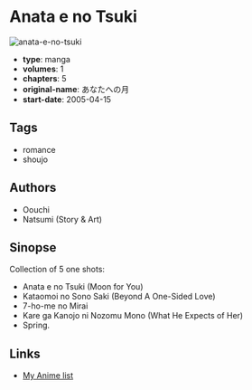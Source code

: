 # Anata e no Tsuki

![anata-e-no-tsuki](https://cdn.myanimelist.net/images/manga/4/169678.jpg)

-   **type**: manga
-   **volumes**: 1
-   **chapters**: 5
-   **original-name**: あなたへの月
-   **start-date**: 2005-04-15

## Tags

-   romance
-   shoujo

## Authors

-   Oouchi
-   Natsumi (Story & Art)

## Sinopse

Collection of 5 one shots:

-   Anata e no Tsuki (Moon for You)
-   Kataomoi no Sono Saki (Beyond A One-Sided Love)
-   7-ho-me no Mirai
-   Kare ga Kanojo ni Nozomu Mono (What He Expects of Her)
-   Spring.

## Links

-   [My Anime list](https://myanimelist.net/manga/15003/Anata_e_no_Tsuki)
